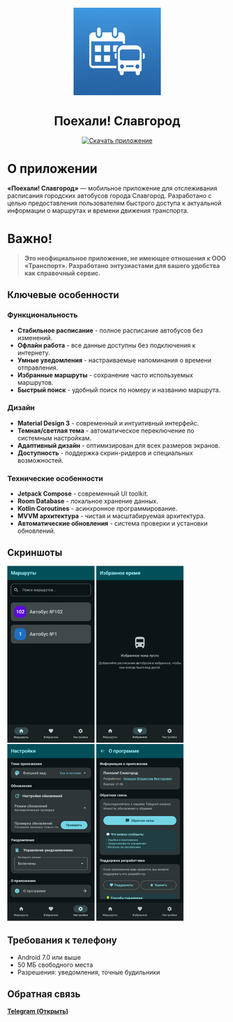 <div align="center">
    <p>
        <img src="https://github.com/VseMirka200/lets_go_slavgorod/blob/main/materials/icon/icon.png" alt="Логотип ByeDPI" width="200" />
    </p>
    <h1>Поехали! Славгород</h1>
    <p>
        <a href="https://github.com/VseMirka200/lets_go_slavgorod/releases">
            <img src="https://img.shields.io/badge/Скачать-последнюю_версию-success?style=for-the-badge&logo=android" alt="Скачать приложение" />
        </a>
</div>

# О приложении
**«Поехали! Славгород»** — мобильное приложение для отслеживания расписания городских автобусов города Славгород. Разработано с целью предоставления пользователям быстрого доступа к актуальной информации о маршрутах и времени движения транспорта.

# Важно!
> **Это неофициальное приложение, не имеющее отношения к ООО «Транспорт». Разработано энтузиастами для вашего удобства как справочный сервис.**

## Ключевые особенности

### **Функциональность**
- **Стабильное расписание** - полное расписание автобусов без изменений.
- **Офлайн работа** - все данные доступны без подключения к интернету.
- **Умные уведомления** - настраиваемые напоминания о времени отправления.
- **Избранные маршруты** - сохранение часто используемых маршрутов.
- **Быстрый поиск** - удобный поиск по номеру и названию маршрута.

### **Дизайн**
- **Material Design 3** - современный и интуитивный интерфейс.
- **Темная/светлая тема** - автоматическое переключение по системным настройкам.
- **Адаптивный дизайн** - оптимизирован для всех размеров экранов.
- **Доступность** - поддержка скрин-ридеров и специальных возможностей.

### **Технические особенности**
- **Jetpack Compose** - современный UI toolkit.
- **Room Database** - локальное хранение данных.
- **Kotlin Coroutines** - асинхронное программирование.
- **MVVM архитектура** - чистая и масштабируемая архитектура.
- **Автоматические обновления** - система проверки и установки обновлений.

## Скриншоты
<img width="200" alt="Главный экран" src="materials/screenshot/1.jpg"/> <img width="200" alt="Расписание маршрута" src="materials/screenshot/2.jpg"/> <img width="200" alt="Настройки уведомлений" src="materials/screenshot/3.jpg"/> <img width="200" alt="Настройки уведомлений" src="materials/screenshot/4.jpg"/>

## Требования к телефону
- Android 7.0 или выше
- 50 МБ свободного места
- Разрешения: уведомления, точные будильники

## Обратная связь
**[Telegram (Открыть)](https://t.me/lets_go_slavgorod_bot)**
